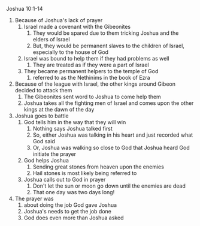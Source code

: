Joshua 10:1-14

1. Because of Joshua's lack of prayer
	1. Israel made a covenant with the Gibeonites
		1. They would be spared due to them tricking Joshua and the elders of Israel
		2. But, they would be permanent slaves to the children of Israel, especially to the house of God
	2. Israel was bound to help them if they had problems as well
		1. They are treated as if they were a part of Israel
	3. They became permanent helpers to the temple of God 
		1. referred to as the Nethinims in the book of Ezra
2. Because of the league with Israel, the other kings around Gibeon decided to attack them
	1. The Gibeonites sent word to Joshua to come help them
	2. Joshua takes all the fighting men of Israel and comes upon the other kings at the dawn of the day
3. Joshua goes to battle
	1. God tells him in the way that they will win
		1. Nothing says Joshua talked first
		2. So, either Joshua was talking in his heart and just recorded what God said
		3. Or, Joshua was walking so close to God that Joshua heard God initiate the prayer
	2. God helps Joshua
		1. Sending great stones from heaven upon the enemies
		2. Hail stones is most likely being referred to
	3. Joshua calls out to God in prayer
		1. Don't let the sun or moon go down until the enemies are dead
		2. That one day was two days long!
4. The prayer was
	1. about doing the job God gave Joshua
	2. Joshua's needs to get the job done
	3. God does even more than Joshua asked